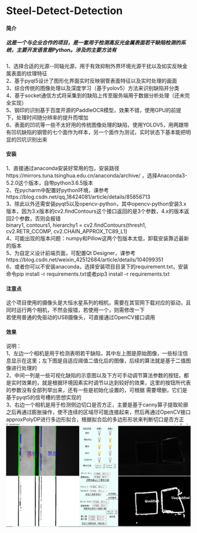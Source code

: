# Steel-Detect-Detection
#### 简介  
##### 这是一个与企业合作的项目，是一套用于检测高反光金属表面若干缺陷检测的系统，主要开发语言是Python。涉及的主要方法有  
1、选择合适的光源--同轴光源，用于有效抑制外界环境光源干扰以及如实反映金属表面的纹理特征  
2、基于pyqt5设计了图形化界面实时反映钢管表面特征以及实时处理的画面  
3、综合传统的图像处理以及深度学习（基于yolov5）方法来识别缺陷并分类  
4、基于socket通信方式将采集到的缺陷上传至服务端用于数据分析处理（还未完全实现）   
5、钢印的识别基于百度开源的PaddleOCR模型，效果不错，使用GPU的前提下，处理时间随分辨率的提升而增加  
6、表面的凹坑等一些不太好用的传统图像处理的缺陷，使用YOLOV5，用两跟带有凹坑缺陷的钢管的七个面作为样本，另一个面作为测试，实时状态下基本能把明显的凹坑识别出来  
#### 安装
1、直接通过anaconda安装好常用的包，安装路径https://mirrors.tuna.tsinghua.edu.cn/anaconda/archive/ ，选择Anaconda3-5.2.0这个版本，自带python3.6.5版本   
2、在pycharm中配置好python环境，课参考https://blog.csdn.net/qq_18424081/article/details/85856713  
3、除此以外还需安装pyqt5以及opencv-python，其中opencv-python安装3.x版本，因为3.x版本的cv2.findContours这个接口返回的是3个参数，4.x的版本返回2个参数，否则会报错  
binary1, contours1, hierarchy1 = cv2.findContours(thresh1, cv2.RETR_CCOMP, cv2.CHAIN_APPROX_TC89_L1)   
4、可能出现的版本问题：numpy和Pillow这两个包版本太低，卸载安装靠近最新的版本  
5、为自定义设计前端页面，可配置Qt Designer，课参考https://blog.csdn.net/weixin_42512684/article/details/104099351  
6、或者你可以不安装anaconda，选择安装项目目录下的requirement.txt，安装命令pip install -r requirements.txt或者pip3 install -r requirements.txt  
#### 注意点
这个项目使用的摄像头是大恒水星系列的相机，需要在其官网下载对应的驱动，且同时运行两个相机，不然会报错，若使用一个，则需修改一下  
若使用普通的免驱动的USB摄像头，可直接通过OpenCV接口调用  
#### 效果
说明：  
1、左边一个相机是用于检测表明若干缺陷，其中左上图是原始图像，一些标注信息显示在这里；左下图是自适应阈值二值化后的图像，后续的算法就是基于二值图像进行处理的  
2、中间一列是一些可视化缺陷的示意图以及下方可手动调节算法参数的按钮，都是实时效果的，就是根据环境因素实时调节以达到较好的效果，这里的按钮所代表的参数没有全部列举出来，还有一些是初始化设置的，可根据 需要增删，它们是基于pyqt5的信号槽的思想实现的  
3、右边一个相机是用于检测侧边切口是否方正，主要是基于canny算子提取轮廓之后再通过膨胀操作，使不连续的区域尽可能连接起来，然后再通过OpenCV接口approxPolyDP进行多边形拟合，根据拟合后的多边形形状来判断切口是否方正  
![](https://github.com/optics915/Steel-Detect-Detection/blob/master/test_result.png)
